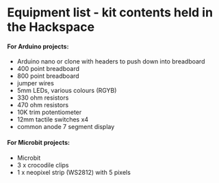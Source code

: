 # Equipment list - kit contents held in the Hackspace

#### For Arduino projects:

- Arduino nano or clone with headers to push down into breadboard
- 400 point breadboard
- 800 point breadboard
- jumper wires
- 5mm LEDs, various colours (RGYB)
- 330 ohm resistors
- 470 ohm resistors
- 10K trim potentiometer
- 12mm tactile switches x4
- common anode 7 segment display

#### For Microbit projects:

- Microbit
- 3 x crocodile clips
- 1 x neopixel strip (WS2812) with 5 pixels
